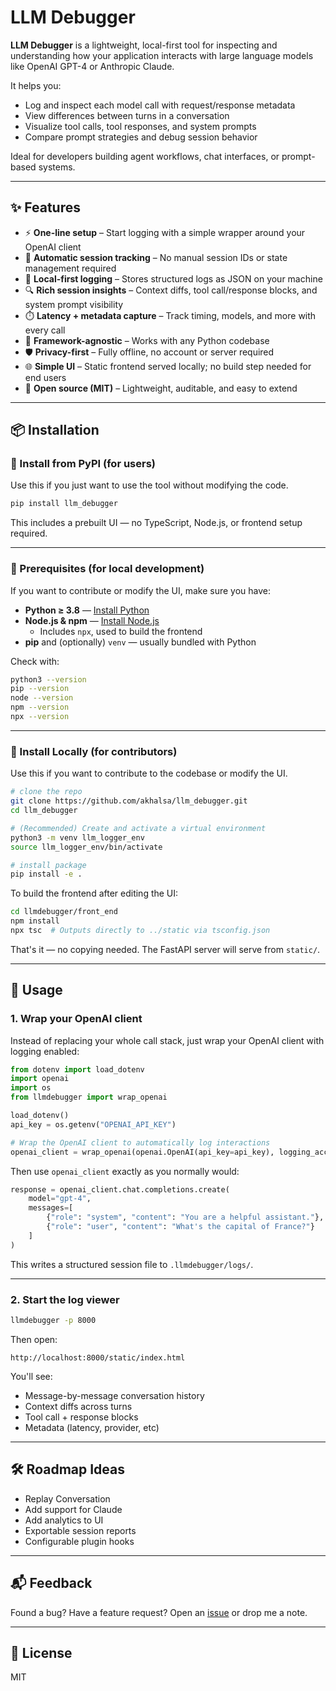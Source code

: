 # LLM Debugger

**LLM Debugger** is a lightweight, local-first tool for inspecting and understanding how your application interacts with large language models like OpenAI GPT-4 or Anthropic Claude.

It helps you:
- Log and inspect each model call with request/response metadata
- View differences between turns in a conversation
- Visualize tool calls, tool responses, and system prompts
- Compare prompt strategies and debug session behavior

Ideal for developers building agent workflows, chat interfaces, or prompt-based systems.

---

## ✨ Features

- ⚡ **One-line setup** – Start logging with a simple wrapper around your OpenAI client  
- 🧠 **Automatic session tracking** – No manual session IDs or state management required  
- 💾 **Local-first logging** – Stores structured logs as JSON on your machine  
- 🔍 **Rich session insights** – Context diffs, tool call/response blocks, and system prompt visibility  
- ⏱️ **Latency + metadata capture** – Track timing, models, and more with every call  
- 🧩 **Framework-agnostic** – Works with any Python codebase  
- 🛡️ **Privacy-first** – Fully offline, no account or server required  
- 🌐 **Simple UI** – Static frontend served locally; no build step needed for end users  
- 👐 **Open source (MIT)** – Lightweight, auditable, and easy to extend  

---
## 📦 Installation

### 🔹 Install from PyPI (for users)

Use this if you just want to use the tool without modifying the code.

```bash
pip install llm_debugger
```

This includes a prebuilt UI — no TypeScript, Node.js, or frontend setup required.

---

### 🧰 Prerequisites (for local development)

If you want to contribute or modify the UI, make sure you have:

- **Python ≥ 3.8** — [Install Python](https://www.python.org/downloads/)
- **Node.js & npm** — [Install Node.js](https://nodejs.org/)
  - Includes `npx`, used to build the frontend
- **pip** and (optionally) `venv` — usually bundled with Python

Check with:

```bash
python3 --version
pip --version
node --version
npm --version
npx --version
```

---

### 🔸 Install Locally (for contributors)

Use this if you want to contribute to the codebase or modify the UI.

```bash
# clone the repo
git clone https://github.com/akhalsa/llm_debugger.git
cd llm_debugger

# (Recommended) Create and activate a virtual environment
python3 -m venv llm_logger_env
source llm_logger_env/bin/activate

# install package
pip install -e .
```

To build the frontend after editing the UI:

```bash
cd llmdebugger/front_end
npm install
npx tsc  # Outputs directly to ../static via tsconfig.json
```

That's it — no copying needed. The FastAPI server will serve from `static/`.

---

## 🚀 Usage

### 1. Wrap your OpenAI client

Instead of replacing your whole call stack, just wrap your OpenAI client with logging enabled:

```python
from dotenv import load_dotenv
import openai
import os
from llmdebugger import wrap_openai

load_dotenv()
api_key = os.getenv("OPENAI_API_KEY")

# Wrap the OpenAI client to automatically log interactions
openai_client = wrap_openai(openai.OpenAI(api_key=api_key), logging_account_id="my_project")
```

Then use `openai_client` exactly as you normally would:

```python
response = openai_client.chat.completions.create(
    model="gpt-4",
    messages=[
        {"role": "system", "content": "You are a helpful assistant."},
        {"role": "user", "content": "What's the capital of France?"}
    ]
)
```

This writes a structured session file to `.llmdebugger/logs/`.

---

### 2. Start the log viewer

```bash
llmdebugger -p 8000
```

Then open:

```
http://localhost:8000/static/index.html
```

You'll see:
- Message-by-message conversation history
- Context diffs across turns
- Tool call + response blocks
- Metadata (latency, provider, etc)

---

## 🛠️ Roadmap Ideas

- Replay Conversation
- Add support for Claude
- Add analytics to UI
- Exportable session reports
- Configurable plugin hooks

---

## 📬 Feedback

Found a bug? Have a feature request? Open an [issue](https://github.com/akhalsa/llm_debugger/issues) or drop me a note.

---

## 📜 License

MIT
